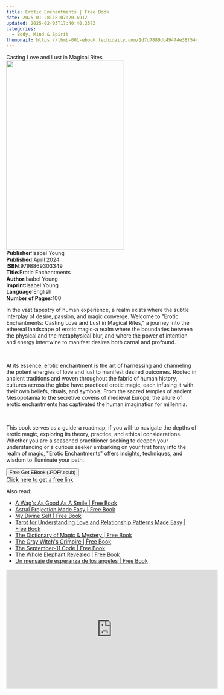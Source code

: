 ```yaml
---
title: Erotic Enchantments | Free Book
date: 2025-01-28T18:07:20.691Z
updated: 2025-02-03T17:40:40.357Z
categories:
  - Body, Mind & Spirit
thumbnail: https://thmb-001-ebook.techidaily.com/1d7d7889db49474e38f54c659147fdea6659cad2c6d11f2e15589db05245b723.jpg
---
```

<main id="book-container">
  <div class="flex flex-col">
    <div class="book-brief flex-1 py-6 px-4 sm:p-6 md:py-10 md:px-8">
      <!-- brief-->
      <div class="book-brief-main">Casting Love and Lust in Magical Rites</div>
    </div>
    <div
      class="book-meta-info flex-1 grid gap-4 col-start-1 col-end-3 row-start-1 sm:mb-6 sm:grid-cols-4 lg:gap-6 lg:col-start-2 lg:row-end-6 lg:row-span-6 lg:mb-0"
    >
      <div
        class="book-meta-info-left place-content-center mt-4 p-4 text-sm leading-6 col-start-2 col-span-2 dark:text-slate-400"
      >
        <img
          class="w-full h-500 object-cover rounded-lg sm:h-255 sm:col-span-2 lg:col-span-full"
          src="https://img-001-ebook.techidaily.com/92116cf426ee800fbe6e1ec069436b08fcbee21bff7162d3d9ebb54ae24c936a.jpg"
          alt=""
          width="312"
          height="500"
        />
      </div>
      <div
        class="book-meta-info-right mt-2 col-start-1 row-start-2 col-span-3 self-center"
      >
        <!-- meta data  -->
        <div class="flex flex-col px-4 md:px-8">
          <div class="flex-1">
            <strong>Publisher</strong>:<span class="px-2">Isabel Young</span>
          </div>
          <div class="flex-1">
            <strong>Published</strong>:<span class="px-2">April 2024</span>
          </div>
          <div class="flex-1">
            <strong>ISBN</strong>:<span class="px-2">9798869303349</span>
          </div>
          <div class="flex-1">
            <strong>Title</strong>:<span class="px-2">Erotic Enchantments</span>
          </div>
          <div class="flex-1">
            <strong>Author</strong>:<span class="px-2">Isabel Young</span>
          </div>
          <div class="flex-1">
            <strong>Imprint</strong>:<span class="px-2">Isabel Young</span>
          </div>
          <div class="flex-1">
            <strong>Language</strong>:<span class="px-2">English</span>
          </div>
          <div class="flex-1">
            <strong>Number of Pages</strong>:<span class="px-2">100</span>
          </div>
        </div>
      </div>
    </div>
    <div class="book-description flex-1 py-6 px-4 sm:p-6 md:py-10 md:px-8">
      <div class="book-description-main">
        <div accordion-content="" id="description">
          <p class="ql-align-justify">
            In the vast tapestry of human experience, a realm exists where the
            subtle interplay of desire, passion, and magic converge. Welcome to
            "Erotic Enchantments: Casting Love and Lust in Magical Rites," a
            journey into the ethereal landscape of erotic magic-a realm where
            the boundaries between the physical and the metaphysical blur, and
            where the power of intention and energy intertwine to manifest
            desires both carnal and profound.
          </p>
          <p class="ql-align-justify"><br /></p>
          <p class="ql-align-justify">
            At its essence, erotic enchantment is the art of harnessing and
            channeling the potent energies of love and lust to manifest desired
            outcomes. Rooted in ancient traditions and woven throughout the
            fabric of human history, cultures across the globe have practiced
            erotic magic, each infusing it with their own beliefs, rituals, and
            symbols. From the sacred temples of ancient Mesopotamia to the
            secretive covens of medieval Europe, the allure of erotic
            enchantments has captivated the human imagination for millennia.
          </p>
          <p class="ql-align-justify"><br /></p>
          <p class="ql-align-justify">
            This book serves as a guide-a roadmap, if you will-to navigate the
            depths of erotic magic, exploring its theory, practice, and ethical
            considerations. Whether you are a seasoned practitioner seeking to
            deepen your understanding or a curious seeker embarking on your
            first foray into the realm of magic, "Erotic Enchantments" offers
            insights, techniques, and wisdom to illuminate your path.
          </p>
        </div>
        <div class="accordion-fader"></div>
      </div>
    </div>
    <div class="book-excerpts flex-1 py-6 px-4 sm:p-6 md:py-10 md:px-8"></div>
    <div
      class="book-about-author flex-1 py-6 px-4 sm:p-6 md:py-10 md:px-8"
    ></div>
    <div class="book-free-get flex-1 py-6 px-4 sm:p-6 md:py-10 md:px-8">
      <button
        id="btn-free-get"
        class="bg-blue-500 hover:bg-blue-700 text-white font-bold py-2 px-4 rounded"
      >
        Free Get EBook (.PDF/.epub)
      </button>
      <div id="countdown-display" class="px-2 text-lg mt-2"></div>
      <a
        id="free-link"
        class="hidden bg-blue-500 hover:bg-blue-700 text-white font-bold py-2 px-4 rounded"
        href="https://www.ebooks.com/en-us/book/211316523/erotic-enchantments/isabel-young/"
        target="_blank"
        >Click here to get a free link</a
      >
    </div>
    <script>
      let countdownTime = 0;
      let countdownInterval = null;
      document
        .getElementById('btn-free-get')
        .addEventListener('click', startCountdown);
      function startCountdown() {
        countdownTime = new Date().getTime() + 60000 * 3;
        countdownInterval = setInterval(updateCountdown, 1000);
        document.getElementById('btn-free-get').disabled = true;
        document
          .getElementById('btn-free-get')
          .classList.add('bg-gray-500', 'cursor-not-allowed');
      }
      function updateCountdown() {
        let currentTime = new Date().getTime();
        let timeLeft = countdownTime - currentTime;
        let secondsLeft = Math.floor(timeLeft / 1000);
        document.getElementById('countdown-display').innerHTML =
          `Remaining time: ${secondsLeft} seconds.`;
        if (secondsLeft <= 0) {
          clearInterval(countdownInterval);
          document.getElementById('btn-free-get').classList.add('hidden');
          document.getElementById('free-link').classList.remove('hidden');
          document.getElementById('countdown-display').innerHTML = '';
        }
      }
    </script>
  </div>
</main>

<ins class="adsbygoogle"
      style="display:block"
      data-ad-client="ca-pub-7571918770474297"
      data-ad-slot="8358498916"
      data-ad-format="auto"
      data-full-width-responsive="true"></ins>
    

<span class="atpl-alsoreadstyle">Also read:</span>
<div><ul>
<li><a href="https://novels-ebooks.techidaily.com/923300-9781780991658-a-wags-as-good-as-a-smile/"><u>A Wag's As Good As A Smile | Free Book</u></a></li>
<li><a href="https://novels-ebooks.techidaily.com/923304-9781780992259-astral-projection-made-easy/"><u>Astral Projection Made Easy | Free Book</u></a></li>
<li><a href="https://novels-ebooks.techidaily.com/923301-9781780991948-my-divine-self/"><u>My Divine Self | Free Book</u></a></li>
<li><a href="https://novels-ebooks.techidaily.com/923295-9781780990941-tarot-for-understanding-love-and-relationship-patterns-made-easy/"><u>Tarot for Understanding Love and Relationship Patterns Made Easy | Free Book</u></a></li>
<li><a href="https://novels-ebooks.techidaily.com/923311-9781846948077-the-dictionary-of-magic-mystery/"><u>The Dictionary of Magic & Mystery | Free Book</u></a></li>
<li><a href="https://novels-ebooks.techidaily.com/923306-9781780992747-the-gray-witchs-grimoire/"><u>The Gray Witch's Grimoire | Free Book</u></a></li>
<li><a href="https://novels-ebooks.techidaily.com/923302-9781780992020-the-september-11-code/"><u>The September-11 Code | Free Book</u></a></li>
<li><a href="https://novels-ebooks.techidaily.com/923292-9781780990439-the-whole-elephant-revealed/"><u>The Whole Elephant Revealed | Free Book</u></a></li>
<li><a href="https://novels-ebooks.techidaily.com/920995-9781476700458-un-mensaje-de-esperanza-de-los-angeles/"><u>Un mensaje de esperanza de los ángeles | Free Book</u></a></li>
</ul></div>

<!-- affiliate ads begin -->
<iframe width="560" height="315" src="https://www.youtube.com/embed/8Y-k_3N-0OI?si=1J-aFBXLJl5b3x4h" title="YouTube video player" frameborder="0" allow="accelerometer; autoplay; clipboard-write; encrypted-media; gyroscope; picture-in-picture; web-share" referrerpolicy="strict-origin-when-cross-origin" allowfullscreen></iframe>
<!-- affiliate ads end -->

